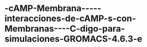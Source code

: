 -cAMP-Membrana-----interacciones-de-cAMP-s-con-Membranas----C-digo-para-simulaciones-GROMACS-4.6.3-e
====================================================================================================
